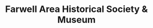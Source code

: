 ---
layout: repo
title: "Farwell Area Historical Society & Museum"
id: 4041
permalink: repos/4041/
---